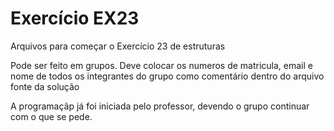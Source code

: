 # Exercício EX23
Arquivos para começar o Exercício 23 de estruturas

Pode ser feito em grupos. Deve colocar os numeros de matricula, email e nome de todos os integrantes do grupo como comentário dentro do arquivo fonte da solução

A programaçãp já foi iniciada pelo professor, devendo o grupo continuar com o que se pede.
